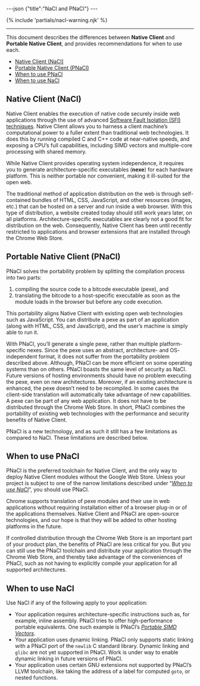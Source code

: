 ---json {"title":"NaCl and PNaCl"} ---

{% include 'partials/nacl-warning.njk' %}

---

This document describes the differences between **Native Client** and **Portable Native Client**, and provides recommendations for when to use each.

- <a href="#native-client-nacl" id="id6" class="reference internal">Native Client (NaCl)</a>
- <a href="#portable-native-client-pnacl" id="id7" class="reference internal">Portable Native Client (PNaCl)</a>
- <a href="#when-to-use-pnacl" id="id8" class="reference internal">When to use PNaCl</a>
- <a href="#when-to-use-nacl" id="id9" class="reference internal">When to use NaCl</a>

## <span id="id2"></span>Native Client (NaCl)

Native Client enables the execution of native code securely inside web applications through the use of advanced <a href="http://research.google.com/pubs/pub35649.html" class="reference external">Software Fault Isolation (SFI) techniques</a>. Native Client allows you to harness a client machine’s computational power to a fuller extent than traditional web technologies. It does this by running compiled C and C++ code at near-native speeds, and exposing a CPU’s full capabilities, including SIMD vectors and multiple-core processing with shared memory.

While Native Client provides operating system independence, it requires you to generate architecture-specific executables (**nexe**) for each hardware platform. This is neither portable nor convenient, making it ill-suited for the open web.

The traditional method of application distribution on the web is through self- contained bundles of HTML, CSS, JavaScript, and other resources (images, etc.) that can be hosted on a server and run inside a web browser. With this type of distribution, a website created today should still work years later, on all platforms. Architecture-specific executables are clearly not a good fit for distribution on the web. Consequently, Native Client has been until recently restricted to applications and browser extensions that are installed through the Chrome Web Store.

## <span id="id3"></span>Portable Native Client (PNaCl)

PNaCl solves the portability problem by splitting the compilation process into two parts:

1.  compiling the source code to a bitcode executable (pexe), and
2.  translating the bitcode to a host-specific executable as soon as the module loads in the browser but before any code execution.

This portability aligns Native Client with existing open web technologies such as JavaScript. You can distribute a pexe as part of an application (along with HTML, CSS, and JavaScript), and the user’s machine is simply able to run it.

With PNaCl, you’ll generate a single pexe, rather than multiple platform- specific nexes. Since the pexe uses an abstract, architecture- and OS- independent format, it does not suffer from the portability problem described above. Although, PNaCl can be more efficient on some operating systems than on others. PNaCl boasts the same level of security as NaCl. Future versions of hosting environments should have no problem executing the pexe, even on new architectures. Moreover, if an existing architecture is enhanced, the pexe doesn’t need to be recompiled. In some cases the client-side translation will automatically take advantage of new capabilities. A pexe can be part of any web application. It does not have to be distributed through the Chrome Web Store. In short, PNaCl combines the portability of existing web technologies with the performance and security benefits of Native Client.

PNaCl is a new technology, and as such it still has a few limitations as compared to NaCl. These limitations are described below.

## <span id="id4"></span>When to use PNaCl

PNaCl is the preferred toolchain for Native Client, and the only way to deploy Native Client modules without the Google Web Store. Unless your project is subject to one of the narrow limitations described under “<a href="#when-to-use-nacl" class="reference internal"><em>When to use NaCl</em></a>”, you should use PNaCl.

Chrome supports translation of pexe modules and their use in web applications without requiring installation either of a browser plug-in or of the applications themselves. Native Client and PNaCl are open-source technologies, and our hope is that they will be added to other hosting platforms in the future.

If controlled distribution through the Chrome Web Store is an important part of your product plan, the benefits of PNaCl are less critical for you. But you can still use the PNaCl toolchain and distribute your application through the Chrome Web Store, and thereby take advantage of the conveniences of PNaCl, such as not having to explicitly compile your application for all supported architectures.

## <span id="id5"></span>When to use NaCl

Use NaCl if any of the following apply to your application:

- Your application requires architecture-specific instructions such as, for example, inline assembly. PNaCl tries to offer high-performance portable equivalents. One such example is PNaCl’s <a href="/docs/native-client/reference/pnacl-c-cpp-language-support#portable-simd-vectors" class="reference internal"><em>Portable SIMD Vectors</em></a>.
- Your application uses dynamic linking. PNaCl only supports static linking with a PNaCl port of the `newlib` C standard library. Dynamic linking and `glibc` are not yet supported in PNaCl. Work is under way to enable dynamic linking in future versions of PNaCl.
- Your application uses certain GNU extensions not supported by PNaCl’s LLVM toolchain, like taking the address of a label for computed `goto`, or nested functions.
